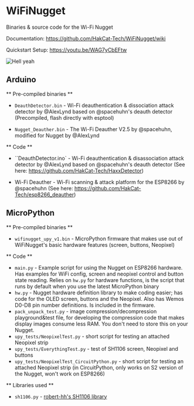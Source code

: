 # WiFiNugget

Binaries & source code for the Wi-Fi Nugget

Documentation: https://github.com/HakCat-Tech/WiFiNugget/wiki

Quickstart Setup: https://youtu.be/WAG7yCbEFtw

![Hell yeah](https://cdn.shopify.com/s/files/1/2779/8142/products/signal-2021-09-30-162945_1024x1024.jpg?v=1633047834)

## Arduino

** Pre-compiled binaries **

* `DeauthDetector.bin` - Wi-Fi deauthentication & dissociation attack detector by @AlexLynd based on @spacehuhn's deauth detector (Precompiled, flash directly with esptool)

* `Nugget_Deauther.bin` - The Wi-Fi Deauther V2.5 by @spacehuhn, modified for Nugget by @AlexLynd 

** Code **

* ``DeauthDetector.ino` - Wi-Fi deauthentication & disassociation attack detector by @AlexLynd based on @spacehuhn's deauth detector (See here: https://github.com/HakCat-Tech/HaxxDetector)

* Wi-Fi Deauther - Wi-Fi scanning & attack platform for the ESP8266 by @spacehuhn (See here: https://github.com/HakCat-Tech/esp8266_deauther)

## MicroPython

** Pre-compiled binaries **

* `wifinugget_upy_v1.bin` - MicroPython firmware that makes use out of WiFiNugget's basic hardware features (screen, buttons, Neopixel)

** Code ** 

* `main.py` - Example script for using the Nugget on ESP8266 hardware. Has examples for WiFi config, screen and neopixel control and button state reading. Relies on `hw.py` for hardware functions, is the script that runs by default when you use the latest MicroPython binary
* `hw.py` - Nugget hardware definition library to make coding easier; has code for the OLED screen, buttons and the Neopixel. Also has Wemos D0-D8 pin number definitions. Is included in the firmware.
* `pack_unpack_test.py` - image compression/decompression playground&test file, for developing the compression code that makes display images consume less RAM. You don't need to store this on your Nugget.
* `upy_tests/NeopixelTest.py` - short script for testing an attached Neopixel strip
* `upy_tests/EverythingTest.py` - test of SH1106 screen, Neopixel and buttons
* `upy_tests/NeopixelTest_CircuitPython.py` - short script for testing an attached Neopixel strip (in CircuitPython, only works on S2 version of the Nugget, won't work on ESP8266)

** Libraries used **

* `sh1106.py` - [robert-hh's SH1106 library](https://github.com/robert-hh/SH1106/)

